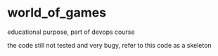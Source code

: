 # world_of_games
educational purpose, part of devops course

the code still not tested and very bugy, refer to this code as a skeleton
